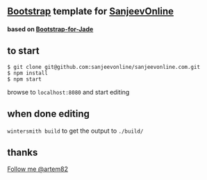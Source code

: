 ## [Bootstrap](http://twitter.github.com/bootstrap/) template for [SanjeevOnline](https://github.com/sanjeevonline/sanjeevonline.com)
#### based on [Bootstrap-for-Jade](https://github.com/SeraphimSerapis/Bootstrap-for-Jade)

## to start

	$ git clone git@github.com:sanjeevonline/sanjeevonline.com.git
	$ npm install
	$ npm start

browse to `localhost:8080` and start editing

## when done editing

`wintersmith build` to get the output to `./build/`

## thanks
<a target="_new" href="https://twitter.com/sandee_sh" class="twitter-follow-button" data-show-count="false">Follow me @artem82</a>
